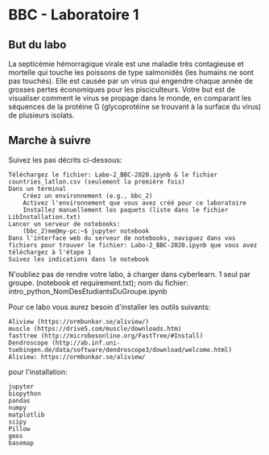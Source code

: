 # BBC - Laboratoire 1

## But du labo

La septicémie hémorragique virale est une maladie très contagieuse et mortelle qui touche les poissons de type salmonidés (les humains ne sont pas touchés). Elle est causée par un virus qui engendre chaque année de grosses pertes économiques pour les pisciculteurs. Votre but est de visualiser comment le virus se propage dans le monde, en comparant les séquences de la protéine G (glycoprotéine se trouvant à la surface du virus) de plusieurs isolats.

## Marche à suivre

Suivez les pas décrits ci-dessous:

    Téléchargez le fichier: Labo-2_BBC-2020.ipynb & le fichier countries_latlon.csv (seulement la première fois)
    Dans un terminal
        Créez un environnement (e.g., bbc_2)
        Activez l'environnement que vous avez créé pour ce laboratoire
        Installez manuellement les paquets (liste dans le fichier LibInstallation.txt)
    Lancer un serveur de notebooks:
        (bbc_2)me@my-pc:~$ jupyter notebook
    Dans l'interface web du serveur de notebooks, naviguez dans vos fichiers pour trouver le fichier: Labo-2_BBC-2020.ipynb que vous avez téléchargez à l'étape 1
    Suivez les indications dans le notebook

N'oubliez pas de rendre votre labo, à charger dans cyberlearn. 1 seul par groupe. (notebook et requirement.txt); nom du fichier: intro_python_NomDesEtudiantsDuGroupe.ipynb

Pour ce labo vous aurez besoin d'installer les outils suivants:

    Aliview (https://ormbunkar.se/aliview/)
    muscle (https://drive5.com/muscle/downloads.htm)
    fasttree (http://microbesonline.org/FastTree/#Install)
    Dendroscope (http://ab.inf.uni-tuebingen.de/data/software/dendroscope3/download/welcome.html)
    Aliview: https://ormbunkar.se/aliview/

pour l'installation:

    jupyter
    biopython
    pandas
    numpy
    matplotlib
    scipy
    Pillow
    geos
    basemap

